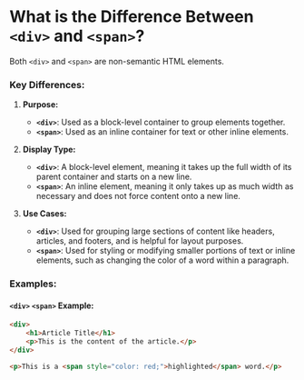 # What is the Difference Between `<div>` and `<span>`?

Both `<div>` and `<span>` are non-semantic HTML elements.

### Key Differences:

1. **Purpose:**
   - **`<div>`**: Used as a block-level container to group elements together. 
   - **`<span>`**: Used as an inline container for text or other inline elements. 

2. **Display Type:**
   - **`<div>`**: A block-level element, meaning it takes up the full width of its parent container and starts on a new line.
   - **`<span>`**: An inline element, meaning it only takes up as much width as necessary and does not force content onto a new line.

3. **Use Cases:**
   - **`<div>`**: Used for grouping large sections of content like headers, articles, and footers, and is helpful for layout purposes.
   - **`<span>`**: Used for styling or modifying smaller portions of text or inline elements, such as changing the color of a word within a paragraph.

### Examples:

#### `<div>` `<span>` Example:
```html
<div>
    <h1>Article Title</h1>
    <p>This is the content of the article.</p>
</div>

<p>This is a <span style="color: red;">highlighted</span> word.</p>
